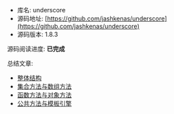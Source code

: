 * 库名: underscore
* 源码地址: [https://github.com/jashkenas/underscore](https://github.com/jashkenas/underscore)
* 源码版本: 1.8.3

源码阅读进度: **已完成**

总结文章:
* [整体结构](https://github.com/YuyangGong/source-code-notes/blob/master/main/underscore/note/underscore%E6%BA%90%E7%A0%81%E8%A7%A3%E6%9E%90%E4%B9%8B%E6%95%B4%E4%BD%93%E7%BB%93%E6%9E%84.md)
* [集合方法与数组方法](https://github.com/YuyangGong/source-code-notes/blob/master/main/underscore/note/underscore%E6%BA%90%E7%A0%81%E8%A7%A3%E6%9E%90%E4%B9%8B%E9%9B%86%E5%90%88%E6%96%B9%E6%B3%95%E4%B8%8E%E6%95%B0%E7%BB%84%E6%96%B9%E6%B3%95.md)
* [函数方法与对象方法](https://github.com/YuyangGong/source-code-notes/blob/master/main/underscore/note/underscore%E6%BA%90%E7%A0%81%E8%A7%A3%E6%9E%90%E4%B9%8B%E5%87%BD%E6%95%B0%E6%96%B9%E6%B3%95%E4%B8%8E%E5%AF%B9%E8%B1%A1%E6%96%B9%E6%B3%95.md)
* [公共方法与模板引擎](https://github.com/YuyangGong/source-code-notes/blob/master/main/underscore/note/underscore%E6%BA%90%E7%A0%81%E8%A7%A3%E6%9E%90%E4%B9%8B%E5%85%AC%E5%85%B1%E6%96%B9%E6%B3%95%E4%B8%8E%E6%A8%A1%E6%9D%BF%E5%BC%95%E6%93%8E.md)